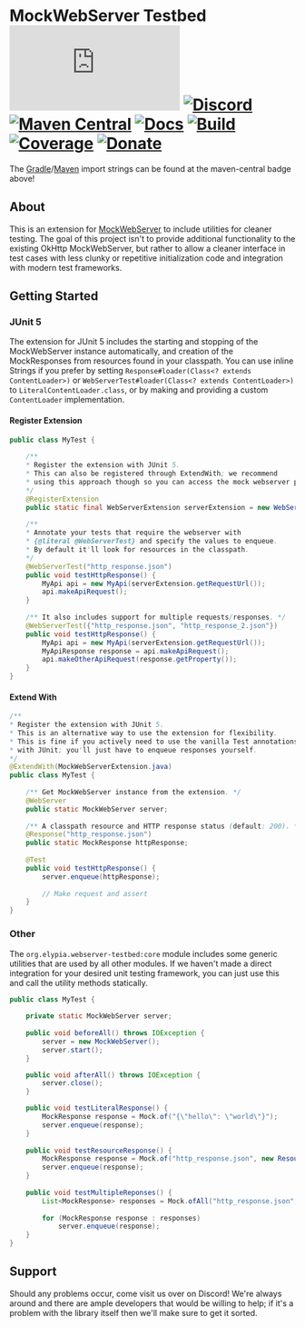 # MockWebServer Testbed [![Matrix]][matrix-community] [![Discord]][discord-guild] [![Maven Central]][maven-page] [![Docs]][documentation] [![Build]][gitlab] [![Coverage]][gitlab] [![Donate]][elypia-donate]
The [Gradle]/[Maven] import strings can be found at the maven-central badge above!

## About
This is an extension for [MockWebServer] to include utilities for cleaner testing.
The goal of this project isn't to provide additional functionality to 
the existing OkHttp MockWebServer, but rather to allow a cleaner interface in 
test cases with less clunky or repetitive initialization code and integration
with modern test frameworks.

## Getting Started
### JUnit 5
The extension for JUnit 5 includes the starting and stopping of the MockWebServer
instance automatically, and creation of the MockResponses from resources
found in your classpath. You can use inline Strings if you prefer by setting
`Response#loader(Class<? extends ContentLoader>)` or 
`WebServerTest#loader(Class<? extends ContentLoader>)` to `LiteralContentLoader.class`,
or by making and providing a custom `ContentLoader` implementation.

#### Register Extension
```java
public class MyTest {
    
    /** 
    * Register the extension with JUnit 5. 
    * This can also be registered through ExtendWith; we recommend
    * using this approach though so you can access the mock webserver properties.
    */
    @RegisterExtension
    public static final WebServerExtension serverExtension = new WebServerExtension();
    	
    /**
    * Annotate your tests that require the webserver with
    * {@literal @WebServerTest} and specify the values to enqueue.
    * By default it'll look for resources in the classpath.
    */
    @WebServerTest("http_response.json")
    public void testHttpResponse() {
        MyApi api = new MyApi(serverExtension.getRequestUrl());
        api.makeApiRequest();
    }
    
    /** It also includes support for multiple requests/responses. */
    @WebServerTest({"http_response.json", "http_response_2.json"})
    public void testHttpResponse() {
        MyApi api = new MyApi(serverExtension.getRequestUrl());
        MyApiResponse response = api.makeApiRequest();
        api.makeOtherApiRequest(response.getProperty());
    }
}
```

#### Extend With
```java
/** 
* Register the extension with JUnit 5. 
* This is an alternative way to use the extension for flexibility.
* This is fine if you actively need to use the vanilla Test annotations available
* with JUnit; you'll just have to enqueue responses yourself.
*/
@ExtendWith(MockWebServerExtension.java)
public class MyTest {
    
    /** Get MockWebServer instance from the extension. */
    @WebServer
    public static MockWebServer server;
    
    /** A classpath resource and HTTP response status (default: 200). */
    @Response("http_response.json")
    public static MockResponse httpResponse;
    
    @Test
    public void testHttpResponse() {
        server.enqueue(httpResponse);
        
        // Make request and assert 
    }
}
```

### Other
The `org.elypia.webserver-testbed:core` module includes some generic utilities
that are used by all other modules. If we haven't made a direct integration for
your desired unit testing framework, you can just use this and call the
utility methods statically.

```java
public class MyTest {
    
    private static MockWebServer server;
        
    public void beforeAll() throws IOException {
        server = new MockWebServer();
        server.start();
    }

    public void afterAll() throws IOException {
        server.close();
    }

    public void testLiteralResponse() {
        MockResponse response = Mock.of("{\"hello\": \"world\"}");
        server.enqueue(response);
    }
    
    public void testResourceResponse() {
        MockResponse response = Mock.of("http_response.json", new ResourceLoader());
        server.enqueue(response);
    }
    
    public void testMultipleReponses() {
        List<MockResponse> responses = Mock.ofAll("http_response.json", "http_response_2.json");
        
        for (MockResponse response : responses)
            server.enqueue(response);
    }
}
```

## Support
Should any problems occur, come visit us over on Discord! We're always around and there are
ample developers that would be willing to help; if it's a problem with the library itself then we'll
make sure to get it sorted.

[matrix-community]: https://matrix.to/#/+elypia:matrix.org "Matrix Invite"
[discord-guild]: https://discord.gg/hprGMaM "Discord Invite"
[maven-page]: https://search.maven.org/search?q=g:org.elypia.webserver-testbed "Maven Central"
[documentation]: https://elypia.gitlab.io/webserver-testbed "Documentation"
[gitlab]: https://gitlab.com/Elypia/webserver-testbed/commits/master "Repository on GitLab"
[elypia-donate]: https://elypia.org/donate "Donate to Elypia"
[Gradle]: https://gradle.org/ "Depend via Gradle"
[Maven]: https://maven.apache.org/ "Depend via Maven"
[MockWebServer]: https://github.com/square/okhttp/tree/master/mockwebserver "MockWebServer on GitHub"

[Matrix]: https://img.shields.io/matrix/elypia-general:matrix.org?logo=matrix "Matrix Shield"
[Discord]: https://discord.com/api/guilds/184657525990359041/widget.png "Discord Shield"
[Maven Central]: https://img.shields.io/maven-central/v/org.elypia.webserver-testbed/core "Download Shield"
[Docs]: https://img.shields.io/badge/docs-webserver-testbed-blue.svg "Documentation Shield"
[Build]: https://gitlab.com/Elypia/webserver-testbed/badges/master/pipeline.svg "GitLab Build Shield"
[Coverage]: https://gitlab.com/Elypia/webserver-testbed/badges/master/coverage.svg "GitLab Coverage Shield"
[Donate]: https://img.shields.io/badge/donate-elypia-blueviolet "Donate Shield"
